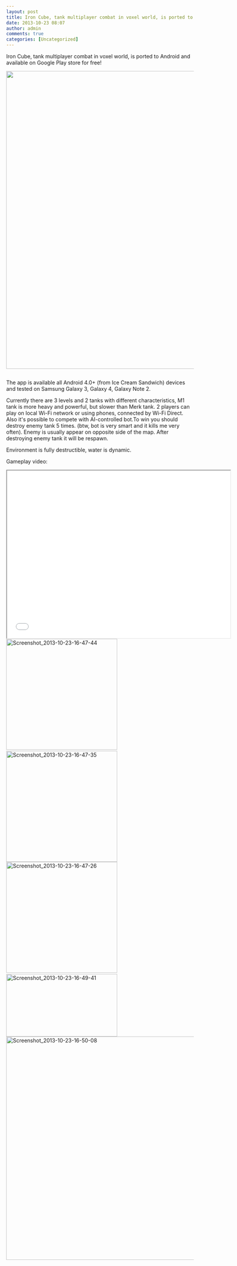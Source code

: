 ```yaml
---
layout: post
title: Iron Cube, tank multiplayer combat in voxel world, is ported to Android and available on Google Play store for free!
date: 2013-10-23 08:07
author: admin
comments: true
categories: [Uncategorized]
---
```

Iron Cube, tank multiplayer combat in voxel world, is ported to Android and available on Google Play store for free!

<a href="/blog/images/uploads/2013/01/iron_cube_android.jpg"><img class="aligncenter" alt="" src="/blog/images/uploads/2013/01/iron_cube_android.jpg" width="800" /></a>

<a href="https://play.google.com/store/apps/details?id=com.glow3d.ironcube"><img alt="" src="/blog/images/en_generic_rgb_wo_60.png" /></a>

The app is available all Android 4.0+ (from Ice Cream Sandwich) devices and tested on Samsung Galaxy 3, Galaxy 4, Galaxy Note 2.

Currently there are 3 levels and 2 tanks with different characteristics, M1 tank is more heavy and powerful, but slower than Merk tank. 2 players can play on local Wi-Fi network or using phones, connected by Wi-Fi Direct.
Also it's possible to compete with AI-controlled bot.To win you should destroy enemy tank 5 times.
(btw, bot is very smart and it kills me very often). Enemy is usually appear on opposite side of the map. After destroying enemy tank it will be respawn.

Environment is fully destructible, water is dynamic.

Gameplay video:

<iframe src="//www.youtube.com/embed/RITw-muIarM" height="450" width="600"></iframe>
<div align="left"><a href="/blog/images/uploads/2013/10/Screenshot_2013-10-23-16-47-44.png" target="_blank"><img alt="Screenshot_2013-10-23-16-47-44" src="/blog/images/uploads/2013/10/Screenshot_2013-10-23-16-47-44.png" width="298" /></a> <a href="/blog/images/uploads/2013/10/Screenshot_2013-10-23-16-47-35.png" target="_blank"><img alt="Screenshot_2013-10-23-16-47-35" src="/blog/images/uploads/2013/10/Screenshot_2013-10-23-16-47-35.png" width="298" /></a>
<a href="/blog/images/uploads/2013/10/Screenshot_2013-10-23-16-47-26.png" target="_blank"><img alt="Screenshot_2013-10-23-16-47-26" src="/blog/images/uploads/2013/10/Screenshot_2013-10-23-16-47-26.png" width="298" /></a> <a href="/blog/images/uploads/2013/10/Screenshot_2013-10-23-16-49-41.png" target="_blank"><img alt="Screenshot_2013-10-23-16-49-41" src="/blog/images/uploads/2013/10/Screenshot_2013-10-23-16-49-41.png" width="298" height="168" /></a>
<a href="/blog/images/uploads/2013/10/Screenshot_2013-10-23-16-50-08.png" target="_blank"><img alt="Screenshot_2013-10-23-16-50-08" src="/blog/images/uploads/2013/10/Screenshot_2013-10-23-16-50-08.png" width="600" /></a>
